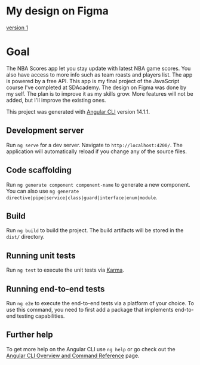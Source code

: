 # My design on Figma

[version 1](https://www.figma.com/file/zXa5Q8IpAgz19Uqle2R4NH/nba-news?node-id=0%3A1)

# Goal

The NBA Scores app let you stay update with latest NBA game scores. You also have access to more info such as team roasts and players list. The app is powered by a free API. This app is my final project of the JavaScript course I've completed at SDAcademy. The design on Figma was done by my self. The plan is to improve it as my skills grow. More features will not be added, but I'll improve the existing ones.

This project was generated with [Angular CLI](https://github.com/angular/angular-cli) version 14.1.1.

## Development server

Run `ng serve` for a dev server. Navigate to `http://localhost:4200/`. The application will automatically reload if you change any of the source files.

## Code scaffolding

Run `ng generate component component-name` to generate a new component. You can also use `ng generate directive|pipe|service|class|guard|interface|enum|module`.

## Build

Run `ng build` to build the project. The build artifacts will be stored in the `dist/` directory.

## Running unit tests

Run `ng test` to execute the unit tests via [Karma](https://karma-runner.github.io).

## Running end-to-end tests

Run `ng e2e` to execute the end-to-end tests via a platform of your choice. To use this command, you need to first add a package that implements end-to-end testing capabilities.

## Further help

To get more help on the Angular CLI use `ng help` or go check out the [Angular CLI Overview and Command Reference](https://angular.io/cli) page.
